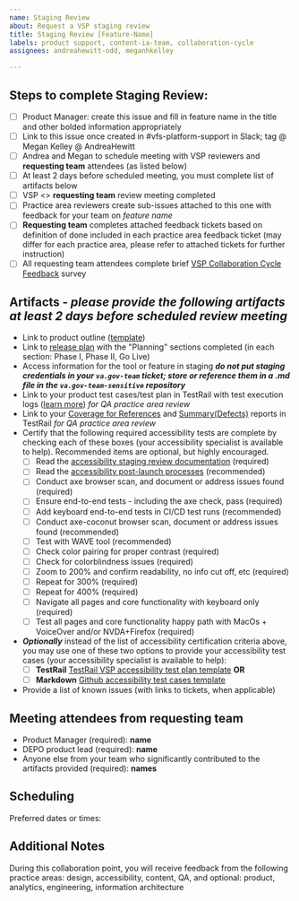 ```yaml
---
name: Staging Review
about: Request a VSP staging review
title: Staging Review [Feature-Name]
labels: product support, content-ia-team, collaboration-cycle
assignees: andreahewitt-odd, meganhkelley

---
```


## Steps to complete Staging Review: 

- [ ] Product Manager: create this issue and fill in feature name in the title and other bolded information appropriately
- [ ] Link to this issue once created in #vfs-platform-support in Slack; tag @ Megan Kelley @ AndreaHewitt
- [ ] Andrea and Megan to schedule meeting with VSP reviewers and **requesting team** attendees (as listed below)
- [ ] At least 2 days before scheduled meeting, you must complete list of artifacts below
- [ ] VSP <> **requesting team** review meeting completed
- [ ] Practice area reviewers create sub-issues attached to this one with feedback for your team on *feature name*
- [ ] **Requesting team** completes attached feedback tickets based on definition of done included in each practice area feedback ticket (may differ for each practice area, please refer to attached tickets for further instruction)
- [ ] All requesting team attendees complete brief [VSP Collaboration Cycle Feedback](https://adhoc.optimalworkshop.com/questions/20260uu8-0-0/questions/before) survey

## Artifacts - _please provide the following artifacts at least 2 days before scheduled review meeting_
- Link to product outline ([template](https://github.com/department-of-veterans-affairs/va.gov-team/blob/master/platform/product-management/product-outline-template.md))
- Link to [release plan](https://github.com/department-of-veterans-affairs/va.gov-team/blob/master/platform/product-management/release-plan-template.md) with the "Planning" sections completed (in each section: Phase I, Phase II, Go Live)
- Access information for the tool or feature in staging _**do not put staging credentials in your `va.gov-team` ticket; store or reference them in a .md file in the `va.gov-team-sensitive` repository**_
- Link to your product test cases/test plan in TestRail with test execution logs ([learn more](https://github.com/department-of-veterans-affairs/va.gov-team/blob/master/platform/quality-assurance/qa-artifacts.md#test-plan)) _for QA practice area review_
- Link to your [Coverage for References](https://dsvavsp.testrail.io/index.php?/reports/view/12) and [Summary(Defects)](https://dsvavsp.testrail.io/index.php?/reports/view/14) reports in TestRail _for QA practice area review_
- Certify that the following required accessibility tests are complete by checking each of these boxes (your accessibility specialist is available to help). Recommended items are optional, but highly encouraged.
  - [ ] Read the [accessibility staging review documentation](https://github.com/department-of-veterans-affairs/va.gov-team/blob/master/platform/accessibility/guidance/staging-review-processes.md) (required)
  - [ ] Read the [accessibility post-launch processes](https://github.com/department-of-veterans-affairs/va.gov-team/blob/master/platform/accessibility/guidance/post-launch-audit-processes.md) (recommended)
  - [ ] Conduct axe browser scan, and document or address issues found (required)
  - [ ] Ensure end-to-end tests - including the axe check, pass  (required)
  - [ ] Add keyboard end-to-end tests in CI/CD test runs (recommended)
  - [ ] Conduct axe-coconut browser scan, document or address issues found (recommended)
  - [ ] Test with WAVE tool (recommended)
  - [ ] Check color pairing for proper contrast (required)
  - [ ] Check for colorblindness issues (required)
  - [ ] Zoom to 200% and confirm readability, no info cut off, etc (required)
  - [ ] Repeat for 300% (required)
  - [ ] Repeat for 400% (required)
  - [ ] Navigate all pages and core functionality with keyboard only (required)
  - [ ] Test all pages and core functionality happy path  with MacOs + VoiceOver and/or NVDA+Firefox (required)
- _**Optionally**_ instead of the list of accessibility certification criteria above, you may use one of these two options to provide your accessibility test cases (your accessibility specialist is available to help):
  - [ ] **TestRail** [TestRail VSP accessibility test plan template](https://dsvavsp.testrail.io/index.php?/suites/view/14&group_by=cases:section_id&group_order=asc) **OR**
  - [ ] **Markdown** [Github accessibility test cases template](https://github.com/department-of-veterans-affairs/va.gov-team/blob/master/platform/accessibility/accessibility-test-cases-template.md)
- Provide a list of known issues (with links to tickets, when applicable)

## Meeting attendees from **requesting team**
- Product Manager (required): **name**
- DEPO product lead (required): **name**
- Anyone else from your team who significantly contributed to the artifacts provided (required): **names**

## Scheduling
Preferred dates or times: 

## Additional Notes
During this collaboration point, you will receive feedback from the following practice areas: design, accessibility, content, QA, and optional: product, analytics, engineering, information architecture
